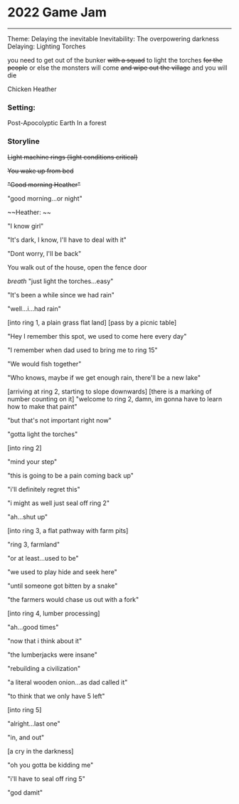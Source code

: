 # 2022 Game Jam
---
Theme: Delaying the inevitable
Inevitability: The overpowering darkness
Delaying: Lighting Torches

you need to get out of the bunker ~~with a squad~~ to light the torches ~~for the people~~ or else the monsters will come ~~and wipe out the village~~ and you will die

Chicken Heather

### Setting: 
Post-Apocolyptic Earth
In a forest


### Storyline
~~Light machine rings (light conditions critical)~~

~~You wake up from bed~~

~~"Good morning Heather"~~

"good morning...or night"

~~Heather: ~~

"I know girl"

"It's dark, I know, I'll have to deal with it"

"Dont worry, I'll be back"

You walk out of the house, open the fence door

*breath* "just light the torches...easy"

"It's been a while since we had rain"

"well...i...had rain"

[into ring 1, a plain grass flat land]
[pass by a picnic table]

"Hey I remember this spot, we used to come here every day"

"I remember when dad used to bring me to ring 15"

"We would fish together"

"Who knows, maybe if we get enough rain, there'll be a new lake"

[arriving at ring 2, starting to slope downwards]
[there is a marking of number counting on it]
"welcome to ring 2, damn, im gonna have to learn how to make that paint"

"but that's not important right now"

"gotta light the torches"

[into ring 2]

"mind your step"

"this is going to be a pain coming back up"

"i'll definitely regret this"

"i might as well just seal off ring 2"

"ah...shut up"

[into ring 3, a flat pathway with farm pits]

"ring 3, farmland"

"or at least...used to be"

"we used to play hide and seek here"

"until someone got bitten by a snake"

"the farmers would chase us out with a fork"

[into ring 4, lumber processing]

"ah...good times"

"now that i think about it"

"the lumberjacks were insane"

"rebuilding a civilization"

"a literal wooden onion...as dad called it"

"to think that we only have 5 left"

[into ring 5]

"alright...last one"

"in, and out"

[a cry in the darkness]

"oh you gotta be kidding me"

"i'll have to seal off ring 5"

"god damit"
